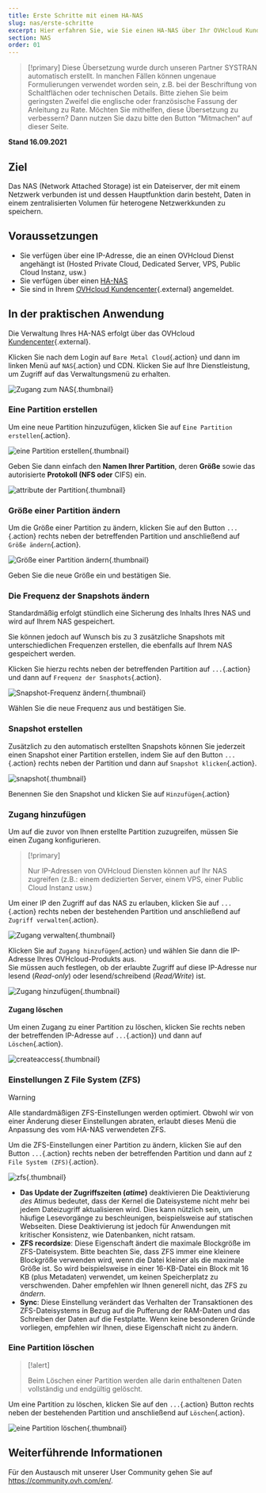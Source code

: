 ```yaml
---
title: Erste Schritte mit einem HA-NAS
slug: nas/erste-schritte
excerpt: Hier erfahren Sie, wie Sie einen HA-NAS über Ihr OVHcloud Kundencenter verwalten
section: NAS
order: 01
---
```


> [!primary]
> Diese Übersetzung wurde durch unseren Partner SYSTRAN automatisch erstellt. In manchen Fällen können ungenaue Formulierungen verwendet worden sein, z.B. bei der Beschriftung von Schaltflächen oder technischen Details. Bitte ziehen Sie beim geringsten Zweifel die englische oder französische Fassung der Anleitung zu Rate. Möchten Sie mithelfen, diese Übersetzung zu verbessern? Dann nutzen Sie dazu bitte den Button “Mitmachen“ auf dieser Seite.
>

**Stand 16.09.2021**

## Ziel

Das NAS (Network Attached Storage) ist ein Dateiserver, der mit einem Netzwerk verbunden ist und dessen Hauptfunktion darin besteht, Daten in einem zentralisierten Volumen für heterogene Netzwerkkunden zu speichern.

## Voraussetzungen

- Sie verfügen über eine IP-Adresse, die an einen OVHcloud Dienst angehängt ist (Hosted Private Cloud, Dedicated Server, VPS, Public Cloud Instanz, usw.)
- Sie verfügen über einen [HA-NAS](https://www.ovh.de/nas/)
- Sie sind in Ihrem [OVHcloud Kundencenter](https://www.ovh.com/auth/?action=gotomanager&from=https://www.ovh.de/&ovhSubsidiary=de){.external} angemeldet.

## In der praktischen Anwendung

Die Verwaltung Ihres HA-NAS erfolgt über das OVHcloud [Kundencenter](https://www.ovh.com/auth/?action=gotomanager&from=https://www.ovh.de/&ovhSubsidiary=de){.external}.

Klicken Sie nach dem Login auf `Bare Metal Cloud`{.action} und dann im linken Menü auf `NAS`{.action} und CDN. Klicken Sie auf Ihre Dienstleistung, um Zugriff auf das Verwaltungsmenü zu erhalten.

![Zugang zum NAS](images/nas2021-01.png){.thumbnail}

### Eine Partition erstellen

Um eine neue Partition hinzuzufügen, klicken Sie auf `Eine Partition erstellen`{.action}.

![eine Partition erstellen](images/nas2021-02.png){.thumbnail}

Geben Sie dann einfach den **Namen Ihrer Partition**, deren **Größe** sowie das autorisierte **Protokoll (NFS oder** CIFS) ein.

![attribute der Partition](images/nas2021-03.png){.thumbnail}

### Größe einer Partition ändern

Um die Größe einer Partition zu ändern, klicken Sie auf den Button `...`{.action} rechts neben der betreffenden Partition und anschließend auf `Größe ändern`{.action}.

![Größe einer Partition ändern](images/nas2021-04.png){.thumbnail}

Geben Sie die neue Größe ein und bestätigen Sie.

### Die Frequenz der Snapshots ändern

Standardmäßig erfolgt stündlich eine Sicherung des Inhalts Ihres NAS und wird auf Ihrem NAS gespeichert.

Sie können jedoch auf Wunsch bis zu 3 zusätzliche Snapshots mit unterschiedlichen Frequenzen erstellen, die ebenfalls auf Ihrem NAS gespeichert werden.

Klicken Sie hierzu rechts neben der betreffenden Partition auf `...`{.action} und dann auf `Frequenz der Snasphots`{.action}.

![Snapshot-Frequenz ändern](images/nas2021-05.png){.thumbnail}

Wählen Sie die neue Frequenz aus und bestätigen Sie.

### Snapshot erstellen

Zusätzlich zu den automatisch erstellten Snapshots können Sie jederzeit einen Snapshot einer Partition erstellen, indem Sie auf den Button `...`{.action} rechts neben der Partition und dann auf `Snapshot klicken`{.action}.

![snapshot](images/nas2021-10.png){.thumbnail}

Benennen Sie den Snapshot und klicken Sie auf `Hinzufügen`{.action}

### Zugang hinzufügen

Um auf die zuvor von Ihnen erstellte Partition zuzugreifen, müssen Sie einen Zugang konfigurieren.

> [!primary]
>
> Nur IP-Adressen von OVHcloud Diensten können auf Ihr NAS zugreifen (z.B.: einem dedizierten Server, einem VPS, einer Public Cloud Instanz usw.)
>

Um einer IP den Zugriff auf das NAS zu erlauben, klicken Sie auf `...`{.action} rechts neben der bestehenden Partition und anschließend auf `Zugriff verwalten`{.action}.

![Zugang verwalten](images/nas2021-06.png){.thumbnail}

Klicken Sie auf `Zugang hinzufügen`{.action} und wählen Sie dann die IP-Adresse Ihres OVHcloud-Produkts aus.
<br>Sie müssen auch festlegen, ob der erlaubte Zugriff auf diese IP-Adresse nur lesend (*Read-only*) oder lesend/schreibend (*Read/Write*) ist.

![Zugang hinzufügen](images/nas2021-07.png){.thumbnail}

#### Zugang löschen

Um einen Zugang zu einer Partition zu löschen, klicken Sie rechts neben der betreffenden IP-Adresse auf `...`{.action}) und dann auf `Löschen`{.action}.

![createaccess](images/nas2021-09.png){.thumbnail}

### Einstellungen Z File System (ZFS)

> [!warning]
>
> Alle standardmäßigen ZFS-Einstellungen werden optimiert. Obwohl wir von einer Änderung dieser Einstellungen abraten, erlaubt dieses Menü die Anpassung des vom HA-NAS verwendeten ZFS.
>

Um die ZFS-Einstellungen einer Partition zu ändern, klicken Sie auf den Button `...`{.action} rechts neben der betreffenden Partition und dann auf `Z File System (ZFS)`{.action}.

![zfs](images/nas2021-13.png){.thumbnail}

- **Das Update der Zugriffszeiten (*atime*)** deaktivieren Die Deaktivierung *des* Atimus bedeutet, dass der Kernel die Dateisysteme nicht mehr bei jedem Dateizugriff aktualisieren wird. Dies kann nützlich sein, um häufige Lesevorgänge zu beschleunigen, beispielsweise auf statischen Webseiten. Diese Deaktivierung ist jedoch für Anwendungen mit kritischer Konsistenz, wie Datenbanken, nicht ratsam.
- **ZFS recordsize**: Diese Eigenschaft ändert die maximale Blockgröße im ZFS-Dateisystem. Bitte beachten Sie, dass ZFS immer eine kleinere Blockgröße verwenden wird, wenn die Datei kleiner als die maximale Größe ist. So wird beispielsweise in einer 16-KB-Datei ein Block mit 16 KB (plus Metadaten) verwendet, um keinen Speicherplatz zu verschwenden. Daher empfehlen wir Ihnen generell nicht, das ZFS zu *ändern*.
- **Sync**: Diese Einstellung verändert das Verhalten der Transaktionen des ZFS-Dateisystems in Bezug auf die Pufferung der RAM-Daten und das Schreiben der Daten auf die Festplatte. Wenn keine besonderen Gründe vorliegen, empfehlen wir Ihnen, diese Eigenschaft nicht zu ändern.

### Eine Partition löschen

> [!alert]
>
> Beim Löschen einer Partition werden alle darin enthaltenen Daten vollständig und endgültig gelöscht.
>

Um eine Partition zu löschen, klicken Sie auf den `...`{.action} Button rechts neben der bestehenden Partition und anschließend auf `Löschen`{.action}.

![eine Partition löschen](images/nas2021-08.png){.thumbnail}

## Weiterführende Informationen

Für den Austausch mit unserer User Community gehen Sie auf <https://community.ovh.com/en/>.
